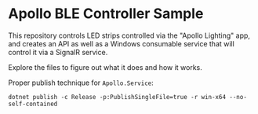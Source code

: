 # Apollo BLE Controller Sample

This repository controls LED strips controlled via the "Apollo Lighting" app, and creates an API as well as a Windows consumable service that will control it via a SignalR service.

Explore the files to figure out what it does and how it works.

Proper publish technique for `Apollo.Service`:

`dotnet publish -c Release -p:PublishSingleFile=true -r win-x64 --no-self-contained`